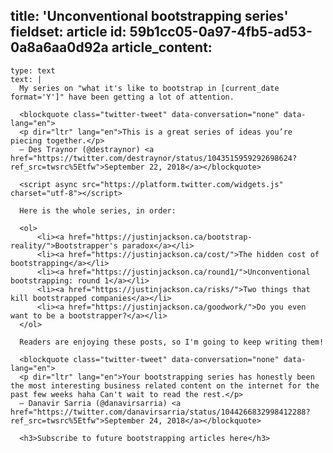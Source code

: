 title: 'Unconventional bootstrapping series'
fieldset: article
id: 59b1cc05-0a97-4fb5-ad53-0a8a6aa0d92a
article_content:
  -
    type: text
    text: |
      My series on "what it's like to bootstrap in [current_date format='Y']" have been getting a lot of attention.
      
      <blockquote class="twitter-tweet" data-conversation="none" data-lang="en">
      <p dir="ltr" lang="en">This is a great series of ideas you’re piecing together.</p>
      — Des Traynor (@destraynor) <a href="https://twitter.com/destraynor/status/1043515959292698624?ref_src=twsrc%5Etfw">September 22, 2018</a></blockquote>
      
      <script async src="https://platform.twitter.com/widgets.js" charset="utf-8"></script>
      
      Here is the whole series, in order:
      
      <ol>
          <li><a href="https://justinjackson.ca/bootstrap-reality/">Bootstrapper's paradox</a></li>
          <li><a href="https://justinjackson.ca/cost/">The hidden cost of bootstrapping</a></li>
          <li><a href="https://justinjackson.ca/round1/">Unconventional bootstrapping: round 1</a></li>
          <li><a href="https://justinjackson.ca/risks/">Two things that kill bootstrapped companies</a></li>
          <li><a href="https://justinjackson.ca/goodwork/">Do you even want to be a bootstrapper?</a></li>
      </ol>
      
      Readers are enjoying these posts, so I'm going to keep writing them!
      
      <blockquote class="twitter-tweet" data-conversation="none" data-lang="en">
      <p dir="ltr" lang="en">Your bootstrapping series has honestly been the most interesting business related content on the internet for the past few weeks haha Can't wait to read the rest.</p>
      — Danavir Sarria (@danavirsarria) <a href="https://twitter.com/danavirsarria/status/1044266832998412288?ref_src=twsrc%5Etfw">September 24, 2018</a></blockquote>
      
      <h3>Subscribe to future bootstrapping articles here</h3>
      
